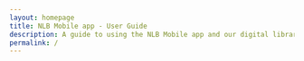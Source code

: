 ```yaml
---
layout: homepage
title: NLB Mobile app - User Guide
description: A guide to using the NLB Mobile app and our digital library
permalink: /
---
```

<!--Add notification here -->


